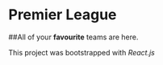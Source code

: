 # Premier League
##All of your **favourite** teams are here.


This project was bootstrapped with *React.js*


